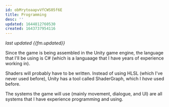 ```yaml
---
id: obMrytoaapvVfCWS05f6E
title: Programming
desc: ''
updated: 1644812760530
created: 1643737954116
---
```

*last updated {{fm.updated}}*

Since the game is being assembled in the Unity game engine, the language that I'll be using is C# (which is a languaage that I have years of experience working in).

Shaders will probably have to be written. Instead of using HLSL (which I've never used before), Unity has a tool called ShaderGraph, which I *have* used before.

The systems the game will use (mainly movement, dialogue, and UI) are all systems that I have experience programming and using.
